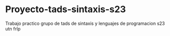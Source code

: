 # Proyecto-tads-sintaxis-s23
Trabajo practico grupo de tads de sintaxis y lenguajes de programacion s23 utn frlp
